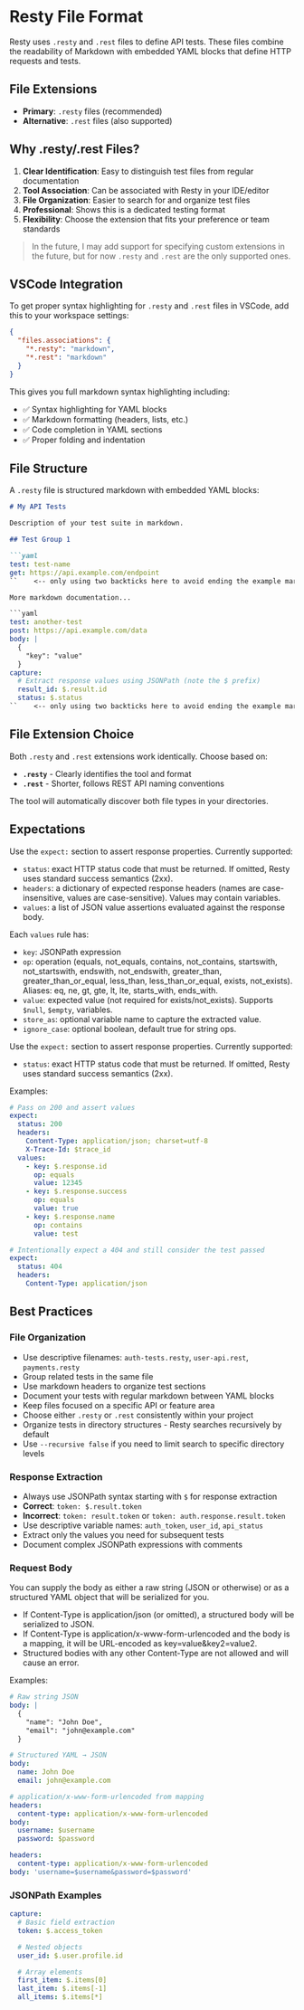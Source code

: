 # Resty File Format

Resty uses `.resty` and `.rest` files to define API tests. These files combine the readability of Markdown with embedded YAML blocks that define HTTP requests and tests.

## File Extensions

- **Primary**: `.resty` files (recommended)
- **Alternative**: `.rest` files (also supported)

## Why .resty/.rest Files?

1. **Clear Identification**: Easy to distinguish test files from regular documentation
2. **Tool Association**: Can be associated with Resty in your IDE/editor
3. **File Organization**: Easier to search for and organize test files
4. **Professional**: Shows this is a dedicated testing format
5. **Flexibility**: Choose the extension that fits your preference or team standards

> In the future, I may add support for specifying custom extensions in the future, but for now `.resty` and `.rest` are the only supported ones.

## VSCode Integration

To get proper syntax highlighting for `.resty` and `.rest` files in VSCode, add this to your workspace settings:

```json
{
  "files.associations": {
    "*.resty": "markdown",
    "*.rest": "markdown"
  }
}
```

This gives you full markdown syntax highlighting including:
- ✅ Syntax highlighting for YAML blocks
- ✅ Markdown formatting (headers, lists, etc.)
- ✅ Code completion in YAML sections
- ✅ Proper folding and indentation

## File Structure

A `.resty` file is structured markdown with embedded YAML blocks:

```markdown
# My API Tests

Description of your test suite in markdown.

## Test Group 1

```yaml
test: test-name
get: https://api.example.com/endpoint
``    <-- only using two backticks here to avoid ending the example markdown block

More markdown documentation...

```yaml
test: another-test
post: https://api.example.com/data
body: |
  {
    "key": "value"
  }
capture:
  # Extract response values using JSONPath (note the $ prefix)
  result_id: $.result.id
  status: $.status
``    <-- only using two backticks here to avoid ending the example markdown block
```

## File Extension Choice

Both `.resty` and `.rest` extensions work identically. Choose based on:

- **`.resty`** - Clearly identifies the tool and format
- **`.rest`** - Shorter, follows REST API naming conventions

The tool will automatically discover both file types in your directories.

## Expectations

Use the `expect:` section to assert response properties. Currently supported:
- `status`: exact HTTP status code that must be returned. If omitted, Resty uses standard success semantics (2xx).
- `headers`: a dictionary of expected response headers (names are case-insensitive, values are case-sensitive). Values may contain variables.
- `values`: a list of JSON value assertions evaluated against the response body.

Each `values` rule has:
- `key`: JSONPath expression
- `op`: operation (equals, not_equals, contains, not_contains, startswith, not_startswith, endswith, not_endswith, greater_than, greater_than_or_equal, less_than, less_than_or_equal, exists, not_exists). Aliases: eq, ne, gt, gte, lt, lte, starts_with, ends_with.
- `value`: expected value (not required for exists/not_exists). Supports `$null`, `$empty`, variables.
- `store_as`: optional variable name to capture the extracted value.
- `ignore_case`: optional boolean, default true for string ops.

Use the `expect:` section to assert response properties. Currently supported:
- `status`: exact HTTP status code that must be returned. If omitted, Resty uses standard success semantics (2xx).

Examples:

```yaml
# Pass on 200 and assert values
expect:
  status: 200
  headers:
    Content-Type: application/json; charset=utf-8
    X-Trace-Id: $trace_id
  values:
    - key: $.response.id
      op: equals
      value: 12345
    - key: $.response.success
      op: equals
      value: true
    - key: $.response.name
      op: contains
      value: test
```

```yaml
# Intentionally expect a 404 and still consider the test passed
expect:
  status: 404
  headers:
    Content-Type: application/json
```

## Best Practices

### File Organization

- Use descriptive filenames: `auth-tests.resty`, `user-api.rest`, `payments.resty`
- Group related tests in the same file
- Use markdown headers to organize test sections
- Document your tests with regular markdown between YAML blocks
- Keep files focused on a specific API or feature area
- Choose either `.resty` or `.rest` consistently within your project
- Organize tests in directory structures - Resty searches recursively by default
- Use `--recursive false` if you need to limit search to specific directory levels

### Response Extraction

- Always use JSONPath syntax starting with `$` for response extraction
- **Correct**: `token: $.result.token`
- **Incorrect**: `token: result.token` or `token: auth.response.result.token`
- Use descriptive variable names: `auth_token`, `user_id`, `api_status`
- Extract only the values you need for subsequent tests
- Document complex JSONPath expressions with comments

### Request Body

You can supply the body as either a raw string (JSON or otherwise) or as a structured YAML object that will be serialized for you.

- If Content-Type is application/json (or omitted), a structured body will be serialized to JSON.
- If Content-Type is application/x-www-form-urlencoded and the body is a mapping, it will be URL-encoded as key=value&key2=value2.
- Structured bodies with any other Content-Type are not allowed and will cause an error.

Examples:

```yaml
# Raw string JSON
body: |
  {
    "name": "John Doe",
    "email": "john@example.com"
  }
```

```yaml
# Structured YAML → JSON
body:
  name: John Doe
  email: john@example.com
```

```yaml
# application/x-www-form-urlencoded from mapping
headers:
  content-type: application/x-www-form-urlencoded
body:
  username: $username
  password: $password
```

```yaml
headers:
  content-type: application/x-www-form-urlencoded
body: 'username=$username&password=$password'
```

### JSONPath Examples

```yaml
capture:
  # Basic field extraction
  token: $.access_token

  # Nested objects
  user_id: $.user.profile.id

  # Array elements
  first_item: $.items[0]
  last_item: $.items[-1]
  all_items: $.items[*]
```
